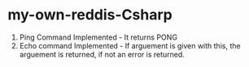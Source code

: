 # my-own-reddis-Csharp
1. Ping Command Implemented - It returns PONG
2. Echo command Implemented - If arguement is given with this, the arguement is returned, if not an error is returned. 
